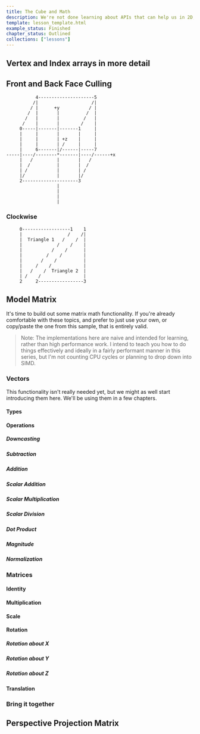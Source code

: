 ```yaml
---
title: The Cube and Math
description: We're not done learning about APIs that can help us in 2D, but it's time to start learning about 3D rendering. We'll be rendering a cube, and along the way learn about properly constructing a model matrix, and expand out our math library.
template: lesson_template.html
example_status: Finished
chapter_status: Outlined
collections: ["lessons"]
---
```


## Vertex and Index arrays in more detail



## Front and Back Face Culling


```
           4---------------------5
          /|                    /|
         / |      +y           / |
        /  |       |          /  |
       /   |       |         /   |
      /    |       |        /    |
     0-----|-------|-------1     |
     |     |       |       |     |
     |     |       | +z    |     |
     |     |       | /     |     |
     |     6-------|/------|-----7
-----|----/--------*-------|----/------+x
     |   /         |       |   /
     |  /          |       |  /
     | /           |       | /
     |/            |       |/
     2---------------------3
                   |
                   |
                   |
                   |

```


### Clockwise


```
     0------------------1    1
     |                 /    /|
     |  Triangle 1   /    /  |
     |             /    /    |
     |           /    /      |
     |         /    /        |
     |       /    /          |
     |     /    /            |
     |   /    /  Triangle 2  |
     | /    /                |
     2     2-----------------3
```

## Model Matrix

It's time to build out some matrix math functionality. If you're already comfortable with these topics, and prefer to just use your own, or copy/paste the one from this sample, that is entirely valid. 

> Note: The implementations here are naive and intended for learning, rather than high performance work. I intend to teach you how to do things effectively and ideally in a fairly performant manner in this series, but I'm not counting CPU cycles or planning to drop down into SIMD.

### Vectors

This functionality isn't really needed yet, but we might as well start introducing them here. We'll be using them in a few chapters.

#### Types

#### Operations

##### Downcasting

##### Subtraction

##### Addition

##### Scalar Addition

##### Scalar Multiplication

##### Scalar Division

##### Dot Product

##### Magnitude

##### Normalization

### Matrices

#### Identity

#### Multiplication

#### Scale

#### Rotation

##### Rotation about X

##### Rotation about Y

##### Rotation about Z

#### Translation

### Bring it together

## Perspective Projection Matrix
